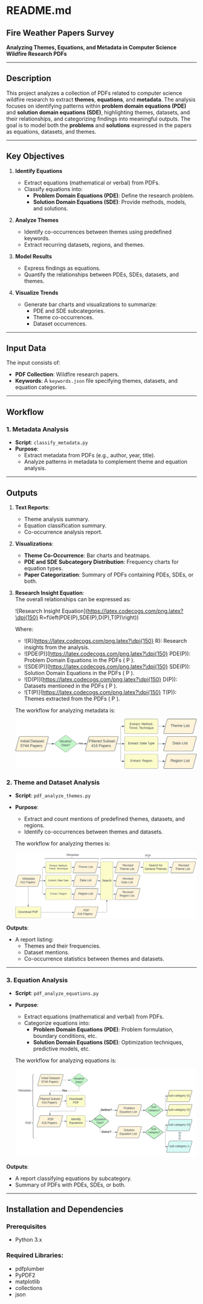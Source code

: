 # README.md

## Fire Weather Papers Survey
**Analyzing Themes, Equations, and Metadata in Computer Science Wildfire Research PDFs**

---

## Description

This project analyzes a collection of PDFs related to computer science wildfire research to extract **themes**, **equations**, and **metadata**. The analysis focuses on identifying patterns within **problem domain equations (PDE)** and **solution domain equations (SDE)**, highlighting themes, datasets, and their relationships, and categorizing findings into meaningful outputs. The goal is to model both the **problems** and **solutions** expressed in the papers as equations, datasets, and themes.

---

## Key Objectives

1. **Identify Equations**  
   - Extract equations (mathematical or verbal) from PDFs.
   - Classify equations into:
     - **Problem Domain Equations (PDE)**: Define the research problem.
     - **Solution Domain Equations (SDE)**: Provide methods, models, and solutions.

2. **Analyze Themes**  
   - Identify co-occurrences between themes using predefined keywords.
   - Extract recurring datasets, regions, and themes.

3. **Model Results**  
   - Express findings as equations.
   - Quantify the relationships between PDEs, SDEs, datasets, and themes.

4. **Visualize Trends**  
   - Generate bar charts and visualizations to summarize:
     - PDE and SDE subcategories.
     - Theme co-occurrences.
     - Dataset occurrences.

---

## Input Data

The input consists of:
- **PDF Collection**: Wildfire research papers.
- **Keywords**: A `keywords.json` file specifying themes, datasets, and equation categories.

---

## Workflow

### 1. **Metadata Analysis**
- **Script**: `classify_metadata.py`
- **Purpose**:  
   - Extract metadata from PDFs (e.g., author, year, title).  
   - Analyze patterns in metadata to complement theme and equation analysis.

---

## Outputs

1. **Text Reports**:  
   - Theme analysis summary.
   - Equation classification summary.
   - Co-occurrence analysis report.

2. **Visualizations**:  
   - **Theme Co-Occurrence**: Bar charts and heatmaps.
   - **PDE and SDE Subcategory Distribution**: Frequency charts for equation types.
   - **Paper Categorization**: Summary of PDFs containing PDEs, SDEs, or both.

3. **Research Insight Equation**:  
   The overall relationships can be expressed as:  

   ![Research Insight Equation](https://latex.codecogs.com/png.latex?\dpi{150} R=f\left(PDE(P),SDE(P),D(P),T(P)\right))

   Where:  
   - ![R](https://latex.codecogs.com/png.latex?\dpi{150} R): Research insights from the analysis.  
   - ![PDE(P)](https://latex.codecogs.com/png.latex?\dpi{150} PDE(P)): Problem Domain Equations in the PDFs \( P \).  
   - ![SDE(P)](https://latex.codecogs.com/png.latex?\dpi{150} SDE(P)): Solution Domain Equations in the PDFs \( P \).  
   - ![D(P)](https://latex.codecogs.com/png.latex?\dpi{150} D(P)): Datasets mentioned in the PDFs \( P \).  
   - ![T(P)](https://latex.codecogs.com/png.latex?\dpi{150} T(P)): Themes extracted from the PDFs \( P \).  

   The workflow for analyzing metadata is:

   ![Metadata Workflow](./data/workflow_metadata.svg)

### 2. **Theme and Dataset Analysis**
- **Script**: `pdf_analyze_themes.py`
- **Purpose**:  
   - Extract and count mentions of predefined themes, datasets, and regions.  
   - Identify co-occurrences between themes and datasets.

   The workflow for analyzing themes is:

   ![Metadata Workflow](./data/workflow_themes.svg)

**Outputs**:
- A report listing:
  - Themes and their frequencies.
  - Dataset mentions.
  - Co-occurrence statistics between themes and datasets.

---

### 3. **Equation Analysis**
- **Script**: `pdf_analyze_equations.py`
- **Purpose**:  
   - Extract equations (mathematical and verbal) from PDFs.  
   - Categorize equations into:
     - **Problem Domain Equations (PDE)**: Problem formulation, boundary conditions, etc.
     - **Solution Domain Equations (SDE)**: Optimization techniques, predictive models, etc.  

   The workflow for analyzing equations is:

   ![Metadata Workflow](./data/workflow_equations.svg)

**Outputs**:
- A report classifying equations by subcategory.
- Summary of PDFs with PDEs, SDEs, or both.

---

## Installation and Dependencies

### Prerequisites
- Python 3.x

### Required Libraries:
- pdfplumber
- PyPDF2
- matplotlib
- collections
- json
